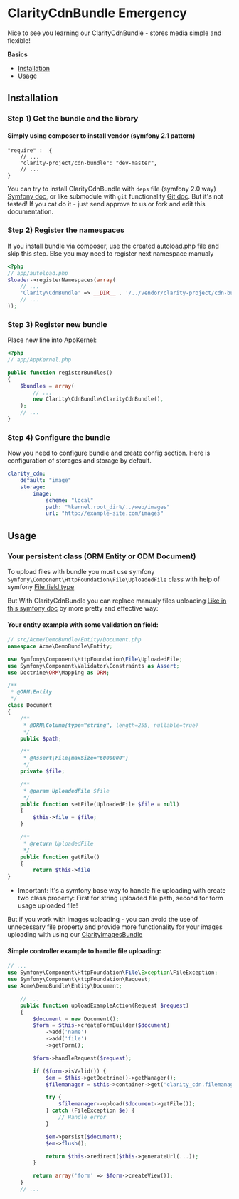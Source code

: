 ClarityCdnBundle Emergency
==========================

Nice to see you learning our ClarityCdnBundle - stores media simple and flexible!

**Basics**

* [Installation](#installation)
* [Usage](#usage)

<a name="installation"></a>

## Installation

### Step 1) Get the bundle and the library

#### Simply using composer to install vendor (symfony 2.1 pattern)

    "require" :  {
        // ...
        "clarity-project/cdn-bundle": "dev-master",
        // ...
    }

You can try to install ClarityCdnBundle with `deps` file (symfony 2.0 way) [Symfony doc](http://symfony.com/doc/2.0/cookbook/workflow/new_project_git.html#managing-vendor-libraries-with-bin-vendors-and-deps), 
or like submodule with `git` functionality [Git doc](http://git-scm.com/book/en/Git-Tools-Submodules#Starting-with-Submodules).
But it's not tested! If you cat do it - just send approve to us or fork and edit this documentation.

### Step 2) Register the namespaces

If you install bundle via composer, use the created autoload.php file and skip this step.
Else you may need to register next namespace manualy

``` php
<?php
// app/autoload.php
$loader->registerNamespaces(array(
    // ...
    'Clarity\CdnBundle' => __DIR__ . '/../vendor/clarity-project/cdn-bundle/Clarity/CdnBundle',
    // ...
));
```

### Step 3) Register new bundle

Place new line into AppKernel:

``` php
<?php
// app/AppKernel.php

public function registerBundles()
{
    $bundles = array(
        // ...
        new Clarity\CdnBundle\ClarityCdnBundle(),
    );
    // ...
}
```

### Step 4) Configure the bundle

Now you need to configure bundle and create config section.
Here is configuration of storages and storage by default.

``` yaml
clarity_cdn:
    default: "image"
    storage:
        image:
            scheme: "local"
            path: "%kernel.root_dir%/../web/images"
            url: "http://example-site.com/images"
```

<a name="usage"></a>

## Usage

### Your persistent class (ORM Entity or ODM Document)

To upload files with bundle you must use symfony `Symfony\Component\HttpFoundation\File\UploadedFile` class
with help of symfony [File field type](http://symfony.com/doc/current/reference/forms/types/file.html)

But With ClarityCdnBundle you can replace manualy files uploading [Like in this symfony doc](http://symfony.com/doc/current/cookbook/doctrine/file_uploads.html)
by more pretty and effective way:

#### Your entity example with some validation on field:

``` php
// src/Acme/DemoBundle/Entity/Document.php
namespace Acme\DemoBundle\Entity;

use Symfony\Component\HttpFoundation\File\UploadedFile;
use Symfony\Component\Validator\Constraints as Assert;
use Doctrine\ORM\Mapping as ORM;

/**
 * @ORM\Entity
 */
class Document
{
    /**
     * @ORM\Column(type="string", length=255, nullable=true)
     */
    public $path;

    /**
     * @Assert\File(maxSize="6000000")
     */
    private $file;

    /**
     * @param UploadedFile $file
     */
    public function setFile(UploadedFile $file = null)
    {
        $this->file = $file;
    }

    /**
     * @return UploadedFile
     */
    public function getFile()
    {
        return $this->file
}
```

* Important: It's a symfony base way to handle file uploading with create two class property: 
First for string uploaded file path, second for form usage uploaded file! 

But if you work with images uploading - you can avoid the use of unnecessary file property and provide more functionality for your images uploading 
with using our [ClarityImagesBundle](https://github.com/clarity-project/ClarityImagesBundle)


#### Simple controller example to handle file uploading:

``` php
// ...
use Symfony\Component\HttpFoundation\File\Exception\FileException;
use Symfony\Component\HttpFoundation\Request;
use Acme\DemoBundle\Entity\Document;

    // ...
    public function uploadExampleAction(Request $request)
    {
        $document = new Document();
        $form = $this->createFormBuilder($document)
            ->add('name')
            ->add('file')
            ->getForm();

        $form->handleRequest($request);

        if ($form->isValid()) {
            $em = $this->getDoctrine()->getManager();
            $filemanager = $this->container->get('clarity_cdn.filemanager');

            try {
                $filemanager->upload($document->getFile());
            } catch (FileException $e) {
                // Handle error
            }

            $em->persist($document);
            $em->flush();

            return $this->redirect($this->generateUrl(...));
        }

        return array('form' => $form->createView());
    }
    // ...
```